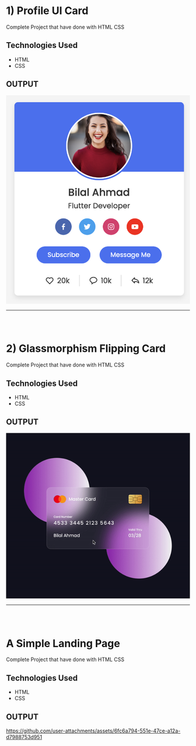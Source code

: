 # 1) Profile UI Card

Complete Project that have done with HTML CSS

## Technologies Used

- HTML
- CSS

## OUTPUT

![Project Screenshot](./images/card.png)

---

<br><br>

# 2) Glassmorphism Flipping Card

Complete Project that have done with HTML CSS

## Technologies Used

- HTML
- CSS

## OUTPUT

![Project Screenshot](./images/flipping.gif)

---

<br><br>

# A Simple Landing Page

Complete Project that have done with HTML CSS

## Technologies Used

- HTML
- CSS

## OUTPUT

https://github.com/user-attachments/assets/6fc6a794-551e-47ce-a12a-d7988753d951

